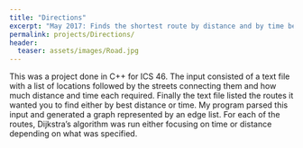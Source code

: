 ```yaml
---
title: "Directions"
excerpt: "May 2017: Finds the shortest route by distance and by time between two locations"
permalink: projects/Directions/
header:
  teaser: assets/images/Road.jpg
---
```

This was a project done in C++ for ICS 46.  The input consisted of a text file with a list of locations followed by the streets connecting them and how much distance and time each required.  Finally the text file listed the routes it wanted you to find either by best distance or time.  My program parsed this input and generated a graph represented by an edge list.  For each of the routes, Dijkstra’s algorithm was run either focusing on time or distance depending on what was specified.
